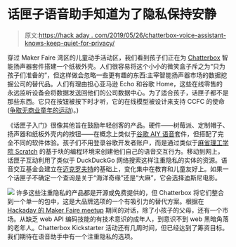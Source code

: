 # 话匣子语音助手知道为了隐私保持安静

> 原文:[https://hack aday . com/2019/05/26/chatterbox-voice-assistant-knows-keep-quiet-for-privacy/](https://hackaday.com/2019/05/26/chatterbox-voice-assistant-knows-to-keep-quiet-for-privacy/)

穿过 Maker Faire 湾区的儿童动手活动区，我们看到孩子们正在为 [Chatterbox](https://hellochatterbox.com/) 智能扬声器套件搭建一个纸板外壳。人们很容易将这个小小的微笑盒子斥之为“只为孩子们准备的”，但这样做会忽略一些更有趣的东西:主宰智能扬声器市场的数据挖掘公司的替代品。人们有理由担心亚马逊 Echo 和谷歌 Home，这些在线零售的永远监听设备会将数据发送回他们的公司数据中心。为了适合孩子，话匣子都不是那些东西。它只在按钮被按下时才听，它的在线模型被设计来支持 CCFC 的使命([争取无商业童年的运动](https://commercialfreechildhood.org))。)

《话匣子入门》很像其他旨在鼓励年轻创客的产品。硬件——树莓派、定制帽子、扬声器和纸板外壳内的按钮——在概念上类似于[谷歌 AIY 语音](https://hackaday.com/2018/04/26/google-lowers-the-artificial-intelligence-bar-with-complete-diy-kits/)套件，但搭配了完全不同的软件体验。孩子们不用登录谷歌开发者账户，而是通过类似于[麻省理工学院 Scratch](https://hackaday.com/2019/01/09/mit-scratch-3-0-opens-new-doors-for-users-and-builders-alike/) 的基于块的编程环境来创建他们自己的语音交互行为。移动到网上，话匣子互动利用了类似于 DuckDuckGo 网络搜索这样注重隐私的实体的资源。语音交互基金会建立在[迈克罗夫特](https://hackaday.com/2015/09/23/echo-meet-mycroft/)的基础上，变化集中在教育和儿童友好上。如果一个话匣子不确定一个查询是关于“海洋奇缘”还是“大麻”，它会选择迪斯尼电影。

[![](../Images/f370bba0132bb230ee30ded4fc816ea5.png)](https://hackaday.com/wp-content/uploads/2019/05/HTK-meetup-chatterbox-Kevin.jpg) 许多这些注重隐私的产品都是开源或免费提供的，但 Chatterbox 将它们整合到一个单一的包中，这是大品牌选项的一个有吸引力的替代方案。根据在 [Hackaday 的 Maker Faire meetup](https://hackaday.com/2019/05/24/great-hacks-at-our-maker-faire-bay-area-meetup-from-helmets-and-goggles-to-rovers-and-string/) 期间的对话，除了小孩子的父母，还有一个市场。从缺乏 web API 编码技能的有技术意识的成年人，到意识不到 web 黑暗角落的老年人。Chatterbox Kickstarter 活动还有几周时间，但已经达到了筹资目标。我们期待在语音助手中有一个注重隐私的选项。